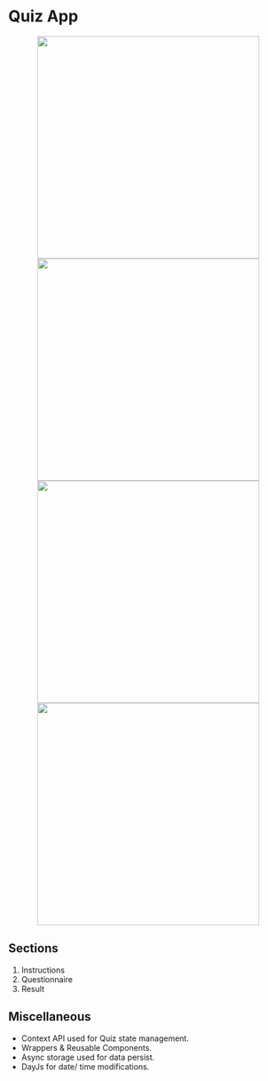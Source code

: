 # Quiz App

<div align="center" style="display: inline_block">
  <img height="400em" src="https://github.com/user-attachments/assets/82496e57-70cc-4f95-a77d-bc7681e3bb45">
  <img height="400em" src="https://github.com/user-attachments/assets/3c58023b-0311-4802-9f8d-99c7d1289728">
  <img height="400em" src="https://github.com/user-attachments/assets/6441f5b0-ae2b-47b1-a0e7-06d1063f1381">
  <img height="400em" src="https://github.com/user-attachments/assets/7e12e0b9-53ab-4b79-987d-ea4e0185878e">
</div>

## Sections

1. Instructions
2. Questionnaire
3. Result

## Miscellaneous

- Context API used for Quiz state management.
- Wrappers & Reusable Components.
- Async storage used for data persist.
- DayJs for date/ time modifications.
